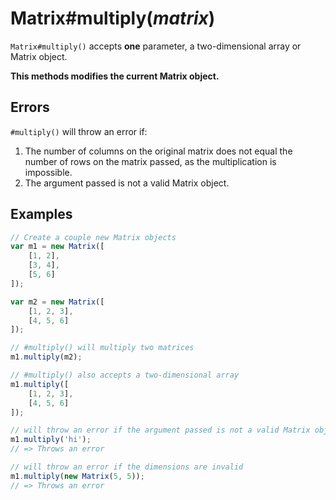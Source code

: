 # Matrix#multiply(*matrix*)

`Matrix#multiply()` accepts **one** parameter, a two-dimensional array or Matrix object.

**This methods modifies the current Matrix object.**

## Errors

`#multiply()` will throw an error if:

1. The number of columns on the original matrix does not equal the number of rows on the matrix passed, as the multiplication is impossible.
2. The argument passed is not a valid Matrix object.

## Examples

```javascript
// Create a couple new Matrix objects
var m1 = new Matrix([
	[1, 2],
	[3, 4],
	[5, 6]
]);

var m2 = new Matrix([
	[1, 2, 3],
	[4, 5, 6]
]);

// #multiply() will multiply two matrices
m1.multiply(m2);

// #multiply() also accepts a two-dimensional array
m1.multiply([
	[1, 2, 3],
	[4, 5, 6]
]);

// will throw an error if the argument passed is not a valid Matrix object
m1.multiply('hi');
// => Throws an error

// will throw an error if the dimensions are invalid
m1.multiply(new Matrix(5, 5));
// => Throws an error
```